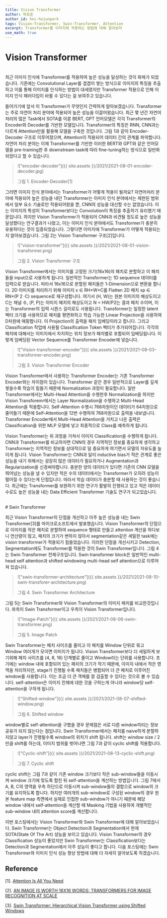 ```yaml
---
title: Vision Transformer
author: 박호준
author_id: hnc-hojunpark
tags: Vision-Transformer, Swin-Transformer, Attention
excerpt: Transformer를 이미지에 적용하는 방법에 대해 알아보자
use_math: true
---
```


# Vision Transformer

<br>
최근 이미지 인식에 Transformer를 적용하여 높은 성능을 달성하는 것이 화제가 되었습니다. 기존에는 Convolutional Layer를 겹겹이 쌓는 방식으로 이미지의 특징을 추출하고 이를 통해 이미지를 인식하는 방법이 대세였지만 Transformer 적용으로 인해 이미지 인식 패러다임이 바뀔 수 있다는 걸 보여주고 있습니다.

들어가기에 앞서 이 Transformer가 무엇인지 간략하게 알아보겠습니다.
Transformer는 주로 자연어 처리 분야에 적용되어 높은 성능을 이끌어왔습니다. 최근 몇 년간 자연어 처리의 많은 Task에서 SOTA를 이룬 BERT, GPT 언어모델은 각각 Transformer의 Encoder와 Decoder를 기반한 모델입니다. Transformer의 특징은 RNN, CNN과는 다르게 Attention만을 활용해 모델을 구축한 것입니다. 그림 1과 같이 Encoder-Decoder 구조로 이루어졌으며, Attention이 적용되어 데이터 간의 관계를 파악합니다.
자연어 처리 분야는 이제 Transformer를 기반한 이러한 BERT와 GPT와 같은 언어모델을 pre-training한 후 downstream task에 따라 fine-tuning하는 방식으로 일반화 되었다고 할 수 있습니다.

>!["encoder-decoder"]({{ site.assets }}/2021/2021-08-01-encoder-decoder.jpg)
>
> 그림 1. Encoder-Decoder[1]
 

그러면 이미지 인식 분야에서는 Transformer가 어떻게 적용이 될까요?
자연어처리 분야에 적용되어 높은 성능을 내던 Transformer는 이미지 인식 분야에서는 제한된 범위에서 일부 요소 기술로만 적용되어왔을 뿐, CNN의 성능을 대신할 수는 없었습니다. 이는 이미지의 특성이 Transformer보다는 Convolution이 특징을 추출하기 유리했기 때문입니다. 하지만 Vision Transformer가 적용되어 CNN과 비견될 정도로 높은 성능을 달성했다는 연구결과가 나왔고, 이는 이미지 인식 분야에서도 Transformer가 충분히 유용하다는 것이 입증되었습니다.
그렇다면 이미지에 Transformer가 어떻게 적용되는지 알아보겠습니다. 그림 2는 Vision Transformer 구조[2]입니다.

>!["vision-transformer"]({{ site.assets }}/2021/2021-08-01-vision-transformer.png)
>
> 그림 2. Vision Transformer 구조

Vision Transformer에서는 이미지를 고정된 크기(16x16)의 패치로 분할하고 이 패치들을 input으로 사용하게 됩니다. 일반적인 Transformer는 1D sequence 데이터를 입력으로 받습니다. 따라서 16x16으로 분할된 패치들은 1-Dimension으로 변환을 합니다. 2D 이미지를 처리하기 위해 이미지 x ∈ RH×W×C를 Flatten 2D 패치 xp ∈ RN×(P 2 ·C) sequence로 재구성합니다. 여기서 (H, W)는 원본 이미지의 해상도이고 C는 채널 수, (P, P)는 이미지 패치의 해상도이고 N = HW/P2는 결과 패치 수이며, 이는 Transformer의 입력 시퀀스 길이로도 사용됩니다. Transformer는 일정한 latent 벡터 크기를 사용하므로 패치를 평면화하고 학습 가능한 Linear Projection을 사용하여 D차원에 매핑합니다. 이 Projection의 출력을 패치 임베딩이라고 합니다. 그리고 Classification 작업에 사용될 Classification Token 벡터가 추가되어집니다. 각각의 패치에 대해서는 이미지에서 차지하는 위치 정보가 패치별로 포함되어 임베딩됩니다. 이렇게 임베딩된 Vector Sequence를 Transformer Encoder에 넣습니다.

>!["Vision-transformer-encoder"]({{ site.assets }}/2021/2021-08-03-transformer-encoder.png)
>
> 그림 3. Vision Transformer Encoder

Vision Transformer에서 사용하는 Transformer Encoder는 기존 Transformer Encoder와는 차이점이 있습니다. Transformer 같은 경우 일반적으로 Layer를 깊게 쌓을수록 학습이 힘들기 때문에 Normalization 과정이 필요합니다. 일반 Transformer에서는 Multi-Head Attention을 수행한후 Normalization을 하지만 Vision Transforemr에서는 Layer Normalization을 수행하고 Multi-Head Attention을 적용합니다. Self-Attention 수행시 768차원이던 데이터가 64차원으로 줄어들기 때문에 Self-Attention을 12번 수행하여 768차원으로 출력을 내보냅니다. Transformer Encoder에서 Multi-Head Attention을 거치고 나온 출력은 Classification을 위한 MLP 모델에 넣고 최종적으로 Class를 예측하게 됩니다.

Vision Transformer는 위 과정을 거쳐서 이미지 Classification을 수행하게 됩니다. CNN과 Transformer를 비교하자면 CNN의 경우 지역적인 정보를 중요하게 생각하고 Transformer는 지역적인 정보를 상대적으로 덜 중요하게 여기면서 모델의 자유도를 높이게 됩니다. Vision Transformer는 CNN과 달리 inductive bias가 적은 관계로 좋은 성능을 내기 위해서는 굉장히 많은 데이터가 필요하거나 Augmentation과 Regularization을 신경써야합니다. 충분한 양의 데이터가 있다면 기존의 CNN 모델을 뛰어넘는 성능을 낼 수 있지만 적은 수의 데이터에서는 Transformer가 오히려 성능이 떨어질 수 있다는게 단점입니다. 따라서 학습 데이터가 충분할 때 사용하는 것이 좋습니다. 최근에는 Transformer를 보완하기 위한 연구가 활발히 진행되고 있고 적은 데이터 수로도 높은 성능을 내는 Data Efficient Transformer 기술도 연구가 되고있습니다.


<br>
# Swin Transformer


최근 Vision Transformer의 단점을 개선하고 아주 높은 성능을 내는 Swin Transformer[3]를 마이크로소프트에서 발표했습니다. Vision Transformer의 단점으로 이미지를 작은 패치로 분할하여 sequence 형태로 만들고 attention 계산을 하다보니 연산량이 많고, 패치의 크기가 변하지 않아서 segmentation같은 세밀한 task에는 vision transformer가 적용되기 힘들었습니다. 이러한 단점을 개선시키고 Detection, Segmentation에도 Transformer를 적용한 것이 Swin Transformer입니다. 그림 4는 Swin Transformer 전체구조입니다. Swin transformer block은 일반적인 multi-head self attention과 shifted windowing multi-head self attention으로 이루어져 있습니다.

>!["swin-transformer-architecture"]({{ site.assets }}/2021/2021-08-10-swin-transforer-architecture.png)
>
> 그림 4. Swin Transformer Architecture

그림 5는 Swin Transformer와 Vision Transformer의 이미지 패치를 비교한것입니다. 좌측이 Swin Transformer이고 우측이 Vision Transformer입니다. 

>!["Image-Patch"]({{ site.assets }}/2021/2021-08-06-swin-transformer.png)
>
> 그림 5. Image Patch

Swin Transformer는 패치 사이즈를 줄이고 이 패치를 Window 단위로 묶고 Window 여러개가 모이면 이미지가 됩니다. Vision Transformer보다 더 세밀하게 보기위해 패치 사이즈를 (4, 8, 16) 단계별로 줄이고 Window라는 단위를 사용합니다. 초기에는 window 내에 포함되어 있는 패치의 크기가 작기 때문에, 이미지 내에서 적은 영역을 처리하지만, stage가 진행될 수록 패치들은 병합되어 더 큰 패치로 이루어진 window를 사용합니다. 이는 조금 더 큰 객체를 잘 검출할 수 있다는 것으로 볼 수 있습니다. self-attention은 이미지 전체에 대한 것을 구하는게 아니라 window당 self-attention을 구하게 됩니다. 

>!["Shifted-window"]({{ site.assets }}/2021/2021-08-07-shifted-window.png)
>
> 그림 6. Shifted window

window별로 self-attention을 구했을 경우 문제점은 서로 다른 window끼리는 정보 공유가 되지 않는다는 점입니다. Swin Transformer에서는 패치를 naive하게 분할하지않고 layer가 진행될수록 window의 위치가 shift 됩니다. shift는 window size / 2 만큼 shift를 하는데, 이미지 범위를 벗어나면 그림 7과 같이 cyclic shift를 적용합니다.

>!["Cyclic-shift"]({{ site.assets }}/2021/2021-08-13-cyclic-shift.png)
>
> 그림 7. Cyclic shift

cyclic shift는 그림 7과 같이 기존 window 크기보다 작은 sub-window들을 이동시켜 window 크기에 맞도록 합친 뒤 self-attention을 계산하는 방법입니다. 그림 7에서 A, B, C의 영역을 우측 하단으로 이동시켜 sub-window들의 결합으로 window의 크기를 유지하도록 합니다. 하지만 여러개의 sub-window로 구성된 window의 경우 원본 feature map 측면에서 실제로 인접한 sub-window가 아니기 때문에 해당 window 내에서 self-attention을 계산할 때 Masking 기법을 사용하여 개별적인 sub-window 내의 attention score를 계산합니다.


이번 포스팅에서는 Vision Transformer와 Swin Transformer에 대해 알아보았습니다. Swin Transformer는 Object Detection과 Segmentation에서 현재 SOTA(State Of The Art) 성능을 보이고 있습니다. Vision Transformer의 경우 Classification 성능이 좋았지만 Swin Transformer는 Classification보다는 Detection과 Segmentation에서 아주 성능이 좋다고 합니다.
다음 포스팅에는 Swin Transformer와 이미지 인식 성능 향상 방법에 대해 더 자세히 알아보도록 하겠습니다.


## Reference
[1]. [Attention Is All You Need](https://arxiv.org/abs/1706.03762)

[2]. [AN IMAGE IS WORTH 16X16 WORDS: TRANSFORMERS FOR IMAGE RECOGNITION AT SCALE](https://arxiv.org/abs/2010.11929)

[3]. [Swin Transformer: Hierarchical Vision Transformer using Shifted Windows](https://arxiv.org/abs/2103.14030)
